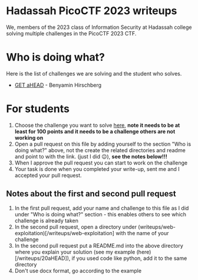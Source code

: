 # Hadassah PicoCTF 2023 writeups

We, members of the 2023 class of Information Security at Hadassah college solving multiple challenges in the PicoCTF 2023 CTF.

# Who is doing what?

Here is the list of challenges we are solving and the student who solves.

* [GET aHEAD](writeups/web-exploitation/GET%20aHEAD/) - Benyamin Hirschberg

# For students

1. Choose the challenge you want to solve [here](https://play.picoctf.org/practice?category=1&page=1), **note it needs to be at least for 100 points and it needs to be a challenge others are not working on**
2. Open a pull request on this file by adding yourself to the section "Who is doing what?" above, not the create the related directories and readme and point to with the link. (just I did 😉), **see **the notes **below**!!!****
3. When I approve the pull request you can start to work on the challenge
4. Your task is done when you completed your write-up, sent me and I accepted your pull request.

## Notes about the first and second pull request
1. In the first pull request, add your name and challenge to this file as I did under "Who is doing what?" section - this enables others to see which challenge is already taken
2. In the second pull request, open a directory under (writeups/web-exploitation)[/writeups/web-exploitation] with the name of your challenge
3. In the second pull request put a README.md into the above directory where you explain your solution (see my example (here)[/writeups/20aHEAD]), if you used code like python, add it to the same directory
4. Don't use docx format, go according to the example